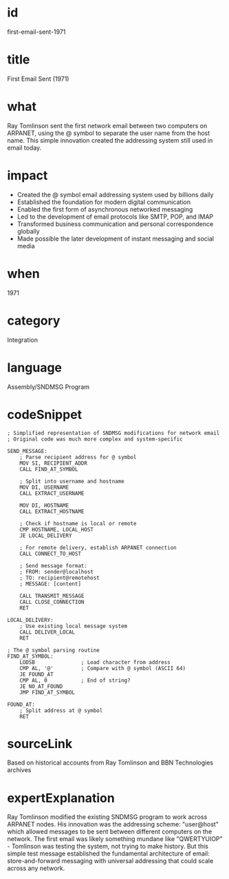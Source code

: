 # id
first-email-sent-1971

# title
First Email Sent (1971)

# what
Ray Tomlinson sent the first network email between two computers on ARPANET, using the @ symbol to separate the user name from the host name. This simple innovation created the addressing system still used in email today.

# impact
- Created the @ symbol email addressing system used by billions daily
- Established the foundation for modern digital communication
- Enabled the first form of asynchronous networked messaging
- Led to the development of email protocols like SMTP, POP, and IMAP
- Transformed business communication and personal correspondence globally
- Made possible the later development of instant messaging and social media

# when
1971

# category
Integration

# language
Assembly/SNDMSG Program

# codeSnippet
```assembly
; Simplified representation of SNDMSG modifications for network email
; Original code was much more complex and system-specific

SEND_MESSAGE:
    ; Parse recipient address for @ symbol
    MOV SI, RECIPIENT_ADDR
    CALL FIND_AT_SYMBOL
    
    ; Split into username and hostname
    MOV DI, USERNAME
    CALL EXTRACT_USERNAME
    
    MOV DI, HOSTNAME  
    CALL EXTRACT_HOSTNAME
    
    ; Check if hostname is local or remote
    CMP HOSTNAME, LOCAL_HOST
    JE LOCAL_DELIVERY
    
    ; For remote delivery, establish ARPANET connection
    CALL CONNECT_TO_HOST
    
    ; Send message format:
    ; FROM: sender@localhost
    ; TO: recipient@remotehost
    ; MESSAGE: [content]
    
    CALL TRANSMIT_MESSAGE
    CALL CLOSE_CONNECTION
    RET

LOCAL_DELIVERY:
    ; Use existing local message system
    CALL DELIVER_LOCAL
    RET

; The @ symbol parsing routine
FIND_AT_SYMBOL:
    LODSB               ; Load character from address
    CMP AL, '@'         ; Compare with @ symbol (ASCII 64)
    JE FOUND_AT
    CMP AL, 0           ; End of string?
    JE NO_AT_FOUND
    JMP FIND_AT_SYMBOL
    
FOUND_AT:
    ; Split address at @ symbol
    RET
```

# sourceLink
Based on historical accounts from Ray Tomlinson and BBN Technologies archives

# expertExplanation
Ray Tomlinson modified the existing SNDMSG program to work across ARPANET nodes. His innovation was the addressing scheme: "user@host" which allowed messages to be sent between different computers on the network. The first email was likely something mundane like "QWERTYUIOP" - Tomlinson was testing the system, not trying to make history. But this simple test message established the fundamental architecture of email: store-and-forward messaging with universal addressing that could scale across any network.